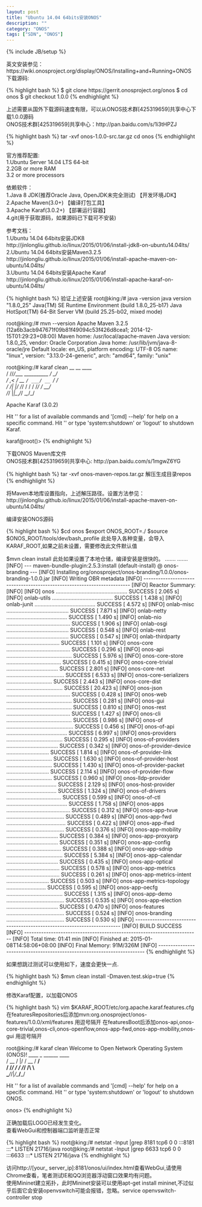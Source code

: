 ```yaml
---
layout: post
title: "Ubuntu 14.04 64bits安装ONOS"
description: ""
category: "ONOS"
tags: ["SDN", "ONOS"]
---
```

{% include JB/setup %}
<p>
英文安装参见：https://wiki.onosproject.org/display/ONOS/Installing+and+Running+ONOS <br/>
下载源码: <br/>
</p>
{% highlight bash %}
$ git clone https://gerrit.onosproject.org/onos
$ cd onos
$ git checkout 1.0.0
{% endhighlight %}
<p>
上述需要从国外下载源码速度有限，可以从ONOS技术群[425319659]共享中心下载1.0.0源码 <br/>
ONOS技术群[425319659]共享中心：http://pan.baidu.com/s/1i3tHPZJ
</p>
{% highlight bash %}
tar -xvf onos-1.0.0-src.tar.gz
cd onos
{% endhighlight %}
<p>
官方推荐配置: <br/>
1.Ubuntu Server 14.04 LTS 64-bit <br/>
2.2GB or more RAM  <br/>
3.2 or more processors
</p>
<p>
依赖软件：<br/>
1.Java 8 JDK(推荐Oracle Java, OpenJDK未完全测试) 【开发环境JDK】 <br/>
2.Apache Maven(3.0+) 【编译打包工具】<br/>
3.Apache Karaf(3.0.2+) 【部署运行容器】<br/>
4.git(用于获取源码，如果源码已下载可不安装)
</p>
<p>
参考文档：<br/>
1.Ubuntu 14.04 64bits安装JDK8        http://jinlongliu.github.io/linux/2015/01/06/install-jdk8-on-ubuntu14.04lts/   <br/>
2.Ubuntu 14.04 64bits安装Maven3.2.5      http://jinlongliu.github.io/linux/2015/01/06/install-apache-maven-on-ubuntu14.04lts/  <br/>
3.Ubuntu 14.04 64bits安装Apache Karaf    http://jinlongliu.github.io/linux/2015/01/06/install-apache-karaf-on-ubuntu14.04lts/   <br/>
</p>
{% highlight bash %}
验证上述安装
root@king:/# java -version
java version "1.8.0_25"
Java(TM) SE Runtime Environment (build 1.8.0_25-b17)
Java HotSpot(TM) 64-Bit Server VM (build 25.25-b02, mixed mode)
  
root@king:/# mvn --version
Apache Maven 3.2.5 (12a6b3acb947671f09b81f49094c53f426d8cea1; 2014-12-15T01:29:23+08:00)
Maven home: /usr/local/apache-maven
Java version: 1.8.0_25, vendor: Oracle Corporation
Java home: /usr/lib/jvm/java-8-oracle/jre
Default locale: en_US, platform encoding: UTF-8
OS name: "linux", version: "3.13.0-24-generic", arch: "amd64", family: "unix"
    
root@king:/# karaf clean
        __ __                  ____      
       / //_/____ __________ _/ __/      
      / ,<  / __ `/ ___/ __ `/ /_        
     / /| |/ /_/ / /  / /_/ / __/        
    /_/ |_|\__,_/_/   \__,_/_/         
  
  Apache Karaf (3.0.2)
  
Hit '<tab>' for a list of available commands
and '[cmd] --help' for help on a specific command.
Hit '<ctrl-d>' or type 'system:shutdown' or 'logout' to shutdown Karaf.
  
karaf@root()> 
{% endhighlight %}
<p>
下载ONOS Maven库文件 <br/>
ONOS技术群[425319659]共享中心: http://pan.baidu.com/s/1mgwZ6YG
</p>
{% highlight bash %}
tar -xvf onos-maven-repos.tar.gz   解压生成目录repos
{% endhighlight %}
<p>
将Maven本地库设置指向，上述解压路径。设置方法参见：http://jinlongliu.github.io/linux/2015/01/06/install-apache-maven-on-ubuntu14.04lts/
</p>
<p>
编译安装ONOS源码
</p>
{% highlight bash %}
$cd onos
$export ONOS_ROOT=./
$source $ONOS_ROOT/tools/dev/bash_profile   此处导入各种变量，会导入KARAF_ROOT,如果之前未设置，需要修改此文件默认值
  
$mvn clean install	此处如果设置了本地仓储，编译安装是很快的。
.......
.......
[INFO] --- maven-bundle-plugin:2.5.3:install (default-install) @ onos-branding ---
[INFO] Installing org/onosproject/onos-branding/1.0.0/onos-branding-1.0.0.jar
[INFO] Writing OBR metadata
[INFO] ------------------------------------------------------------------------
[INFO] Reactor Summary:
[INFO] 
[INFO] onos ............................................... SUCCESS [  2.065 s]
[INFO] onlab-utils ........................................ SUCCESS [  1.438 s]
[INFO] onlab-junit ........................................ SUCCESS [  4.572 s]
[INFO] onlab-misc ......................................... SUCCESS [  7.871 s]
[INFO] onlab-netty ........................................ SUCCESS [  1.490 s]
[INFO] onlab-nio .......................................... SUCCESS [  1.906 s]
[INFO] onlab-osgi ......................................... SUCCESS [  0.548 s]
[INFO] onlab-rest ......................................... SUCCESS [  0.547 s]
[INFO] onlab-thirdparty ................................... SUCCESS [  1.101 s]
[INFO] onos-core .......................................... SUCCESS [  0.296 s]
[INFO] onos-api ........................................... SUCCESS [  5.976 s]
[INFO] onos-core-store .................................... SUCCESS [  0.415 s]
[INFO] onos-core-trivial .................................. SUCCESS [  2.801 s]
[INFO] onos-core-net ...................................... SUCCESS [  6.533 s]
[INFO] onos-core-serializers .............................. SUCCESS [  2.443 s]
[INFO] onos-core-dist ..................................... SUCCESS [ 20.423 s]
[INFO] onos-json .......................................... SUCCESS [  0.428 s]
[INFO] onos-web ........................................... SUCCESS [  0.281 s]
[INFO] onos-gui ........................................... SUCCESS [  0.810 s]
[INFO] onos-rest .......................................... SUCCESS [  1.427 s]
[INFO] onos-cli ........................................... SUCCESS [  0.986 s]
[INFO] onos-of ............................................ SUCCESS [  0.456 s]
[INFO] onos-of-api ........................................ SUCCESS [  6.997 s]
[INFO] onos-providers ..................................... SUCCESS [  0.295 s]
[INFO] onos-of-providers .................................. SUCCESS [  0.342 s]
[INFO] onos-of-provider-device ............................ SUCCESS [  1.814 s]
[INFO] onos-of-provider-link .............................. SUCCESS [  1.630 s]
[INFO] onos-of-provider-host .............................. SUCCESS [  1.430 s]
[INFO] onos-of-provider-packet ............................ SUCCESS [  2.114 s]
[INFO] onos-of-provider-flow .............................. SUCCESS [  0.960 s]
[INFO] onos-lldp-provider ................................. SUCCESS [  2.129 s]
[INFO] onos-host-provider ................................. SUCCESS [  1.324 s]
[INFO] onos-of-drivers .................................... SUCCESS [  0.599 s]
[INFO] onos-of-ctl ........................................ SUCCESS [  1.758 s]
[INFO] onos-apps .......................................... SUCCESS [  0.312 s]
[INFO] onos-app-tvue ...................................... SUCCESS [  0.489 s]
[INFO] onos-app-fwd ....................................... SUCCESS [  0.422 s]
[INFO] onos-app-ifwd ...................................... SUCCESS [  0.376 s]
[INFO] onos-app-mobility .................................. SUCCESS [  0.384 s]
[INFO] onos-app-proxyarp .................................. SUCCESS [  0.351 s]
[INFO] onos-app-config .................................... SUCCESS [  0.388 s]
[INFO] onos-app-sdnip ..................................... SUCCESS [  5.384 s]
[INFO] onos-app-calendar .................................. SUCCESS [  0.435 s]
[INFO] onos-app-optical ................................... SUCCESS [  0.578 s]
[INFO] onos-app-metrics ................................... SUCCESS [  0.261 s]
[INFO] onos-app-metrics-intent ............................ SUCCESS [  0.503 s]
[INFO] onos-app-metrics-topology .......................... SUCCESS [  0.595 s]
[INFO] onos-app-oecfg ..................................... SUCCESS [  1.315 s]
[INFO] onos-app-demo ...................................... SUCCESS [  0.535 s]
[INFO] onos-app-election .................................. SUCCESS [  0.470 s]
[INFO] onos-features ...................................... SUCCESS [  0.524 s]
[INFO] onos-branding ...................................... SUCCESS [  0.530 s]
[INFO] ------------------------------------------------------------------------
[INFO] BUILD SUCCESS
[INFO] ------------------------------------------------------------------------
[INFO] Total time: 01:41 min
[INFO] Finished at: 2015-01-08T14:58:06+08:00
[INFO] Final Memory: 91M/326M
[INFO] ------------------------------------------------------------------------
{% endhighlight %}
<p>
如果想跳过测试可以使用如下，速度会更快一点.
</p>
{% highlight bash %}
$mvn clean install -Dmaven.test.skip=true
{% endhighlight %}
<p>
修改Karaf配置，以加载ONOS
</p>
{% highlight bash %}
vim $KARAF_ROOT/etc/org.apache.karaf.features.cfg
在featuresRepositories后添加mvn:org.onosproject/onos-features/1.0.0/xml/features 用逗号隔开
在featuresBoot后添加onos-api,onos-core-trivial,onos-cli,onos-openflow,onos-app-fwd,onos-app-mobility,onos-gui 用逗号隔开
  
root@king:/# karaf clean
Welcome to Open Network Operating System (ONOS)!
     ____  _  ______  ____   
    / __ \/ |/ / __ \/ __/    
   / /_/ /    / /_/ /\ \       
   \____/_/|_/\____/___/      
                             
  
Hit '<tab>' for a list of available commands
and '[cmd] --help' for help on a specific command.
Hit '<ctrl-d>' or type 'system:shutdown' or 'logout' to shutdown ONOS.
  
onos> 
{% endhighlight %}
<p>
正确加载后LOGO已经发生变化。<br/>
查看WebGui和控制器端口监听是否正常
</p>
{% highlight bash %}
root@king:/# netstat -lnput |grep 8181
tcp6       0      0 :::8181                 :::*                    LISTEN      21716/java      
root@king:/# netstat -lnput |grep 6633
tcp6       0      0 :::6633                 :::*                    LISTEN      21716/java
{% endhighlight %}
<p>
访问http://[your_ server_ip]:8181/onos/ui/index.html查看WebGui,请使用Chrome查看，笔者测试IE和QQ浏览器浮动窗口效果均有问题。 <br/>
使用Mininet建立拓扑，此时Mininet安装可以使用apt-get install mininet,不过似乎后面它会安装openvswitch可能会报错，忽略。service openvswitch-controller stop
</p>
